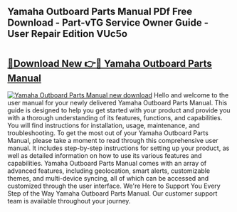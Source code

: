 ## Yamaha Outboard Parts Manual PDf Free Download - Part-vTG Service Owner Guide - User Repair Edition VUc5o

# <h2><a href="http://bc35081.oget.top/?id=Yamaha+Outboard+Parts+Manual">🔗Download New 👉🔴 Yamaha Outboard Parts Manual</a></h2>

[![Yamaha Outboard Parts Manual new download](https://i.imgur.com/5g1atiW.png)](http://bc35081.oget.top/?id=Yamaha+Outboard+Parts+Manual)
Hello and welcome to the user manual for your newly delivered Yamaha Outboard Parts Manual. This guide is designed to help you get started with your product and provide you with a thorough understanding of its features, functions, and capabilities. You will find instructions for installation, usage, maintenance, and troubleshooting. To get the most out of your Yamaha Outboard Parts Manual, please take a moment to read through this comprehensive user manual. It includes step-by-step instructions for setting up your product, as well as detailed information on how to use its various features and capabilities. Yamaha Outboard Parts Manual comes with an array of advanced features, including geolocation, smart alerts, customizable themes, and multi-device syncing, all of which can be accessed and customized through the user interface. We're Here to Support You Every Step of the Way Yamaha Outboard Parts Manual. Our customer support team is available throughout your journey.
